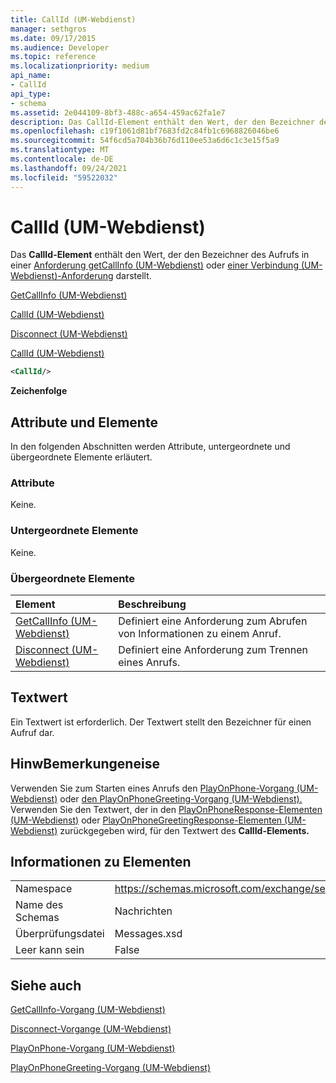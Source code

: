 ```yaml
---
title: CallId (UM-Webdienst)
manager: sethgros
ms.date: 09/17/2015
ms.audience: Developer
ms.topic: reference
ms.localizationpriority: medium
api_name:
- CallId
api_type:
- schema
ms.assetid: 2e044109-8bf3-488c-a654-459ac62fa1e7
description: Das CallId-Element enthält den Wert, der den Bezeichner des Aufrufs in einer Anforderung getCallInfo (UM-Webdienst) oder einer Verbindung (UM-Webdienst)-Anforderung darstellt.
ms.openlocfilehash: c19f1061d81bf7683fd2c84fb1c6968826046be6
ms.sourcegitcommit: 54f6cd5a704b36b76d110ee53a6d6c1c3e15f5a9
ms.translationtype: MT
ms.contentlocale: de-DE
ms.lasthandoff: 09/24/2021
ms.locfileid: "59522032"
---
```

# <a name="callid-um-web-service"></a>CallId (UM-Webdienst)

Das **CallId-Element** enthält den Wert, der den Bezeichner des Aufrufs in einer [Anforderung getCallInfo (UM-Webdienst)](getcallinfo-um-web-service.md) oder [einer Verbindung (UM-Webdienst)-Anforderung](disconnect-um-web-service.md) darstellt. 
  
[GetCallInfo (UM-Webdienst)](getcallinfo-um-web-service.md)
  
[CallId (UM-Webdienst)](callid-um-web-service.md)
  
[Disconnect (UM-Webdienst)](disconnect-um-web-service.md)
  
[CallId (UM-Webdienst)](callid-um-web-service.md)
  
```xml
<CallId/>
```

 **Zeichenfolge**
## <a name="attributes-and-elements"></a>Attribute und Elemente

In den folgenden Abschnitten werden Attribute, untergeordnete und übergeordnete Elemente erläutert.
  
### <a name="attributes"></a>Attribute

Keine.
  
### <a name="child-elements"></a>Untergeordnete Elemente

Keine.
  
### <a name="parent-elements"></a>Übergeordnete Elemente

|**Element**|**Beschreibung**|
|:-----|:-----|
|[GetCallInfo (UM-Webdienst)](getcallinfo-um-web-service.md) <br/> |Definiert eine Anforderung zum Abrufen von Informationen zu einem Anruf.  <br/> |
|[Disconnect (UM-Webdienst)](disconnect-um-web-service.md) <br/> |Definiert eine Anforderung zum Trennen eines Anrufs.  <br/> |
   
## <a name="text-value"></a>Textwert

Ein Textwert ist erforderlich. Der Textwert stellt den Bezeichner für einen Aufruf dar.
  
## <a name="remarks"></a>HinwBemerkungeneise

Verwenden Sie zum Starten eines Anrufs den [PlayOnPhone-Vorgang (UM-Webdienst)](playonphone-operation-um-web-service.md) oder [den PlayOnPhoneGreeting-Vorgang (UM-Webdienst).](playonphonegreeting-operation-um-web-service.md) Verwenden Sie den Textwert, der in den [PlayOnPhoneResponse-Elementen (UM-Webdienst)](playonphoneresponse-um-web-service.md) oder [PlayOnPhoneGreetingResponse-Elementen (UM-Webdienst)](playonphonegreetingresponse-um-web-service.md) zurückgegeben wird, für den Textwert des **CallId-Elements.** 
  
## <a name="element-information"></a>Informationen zu Elementen

|||
|:-----|:-----|
|Namespace  <br/> |https://schemas.microsoft.com/exchange/services/2006/messages  <br/> |
|Name des Schemas  <br/> |Nachrichten  <br/> |
|Überprüfungsdatei  <br/> |Messages.xsd  <br/> |
|Leer kann sein  <br/> |False  <br/> |
   
## <a name="see-also"></a>Siehe auch



[GetCallInfo-Vorgang (UM-Webdienst)](getcallinfo-operation-um-web-service.md)
  
[Disconnect-Vorgange (UM-Webdienst)](disconnect-operation-um-web-service.md)
  
[PlayOnPhone-Vorgang (UM-Webdienst)](playonphone-operation-um-web-service.md)
  
[PlayOnPhoneGreeting-Vorgang (UM-Webdienst)](playonphonegreeting-operation-um-web-service.md)

